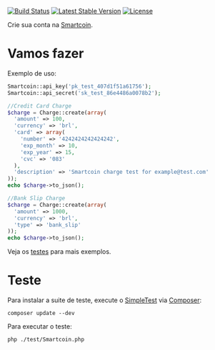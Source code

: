 [![Build Status](https://travis-ci.org/smartcoinpayments/smartcoin-php.svg?branch=master)](https://travis-ci.org/smartcoinpayments/smartcoin-php)
[![Latest Stable Version](https://poser.pugx.org/smartcoin/smartcoin-php/v/stable.svg)](https://packagist.org/packages/smartcoin/smartcoin-php)
[![License](https://poser.pugx.org/smartcoin/smartcoin-php/license.svg)](https://packagist.org/packages/smartcoin/smartcoin-php)

Crie sua conta na <a href="https://smartcoin.com.br/" target="_blank">Smartcoin</a>.

Vamos fazer
===============

Exemplo de uso:

```php
Smartcoin::api_key('pk_test_407d1f51a61756');
Smartcoin::api_secret('sk_test_86e4486a0078b2');

//Credit Card Charge
$charge = Charge::create(array(
  'amount' => 100,
  'currency' => 'brl',
  'card' => array(
    'number' => '4242424242424242',
    'exp_month' => 10,
    'exp_year' => 15,
    'cvc' => '083'
  ),
  'description' => 'Smartcoin charge test for example@test.com'
));
echo $charge->to_json();

//Bank Slip Charge
$charge = Charge::create(array(
  'amount' => 1000,
  'currency' => 'brl',
  'type' => 'bank_slip'
));
echo $charge->to_json();
```
Veja os <a href="https://github.com/smartcoinpayments/smartcoin-php/blob/master/test/Smartcoin/ChargeTest.php" target="_blank">testes</a> para mais exemplos.

Teste
=====

Para instalar a suite de teste, execute o <a href="https://packagist.org/packages/simpletest/simpletest" target="_blank">SimpleTest</a> via <a href="https://getcomposer.org/" target="_blank">Composer</a>:

```
composer update --dev
```

Para executar o teste:

```
php ./test/Smartcoin.php
```
